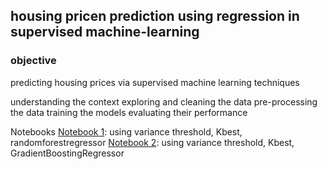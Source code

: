## housing pricen prediction using regression in supervised machine-learning

### objective
predicting housing prices via supervised machine learning techniques

understanding the context
exploring and cleaning the data
pre-processing the data
training the models
evaluating their performance 

Notebooks
[Notebook 1](housing_kaggle_competitiopn_1.ipynb): using variance threshold, Kbest, randomforestregressor
[Notebook 2](housing_kaggle_competitiopn_1.ipynb): using variance threshold, Kbest, GradientBoostingRegressor
